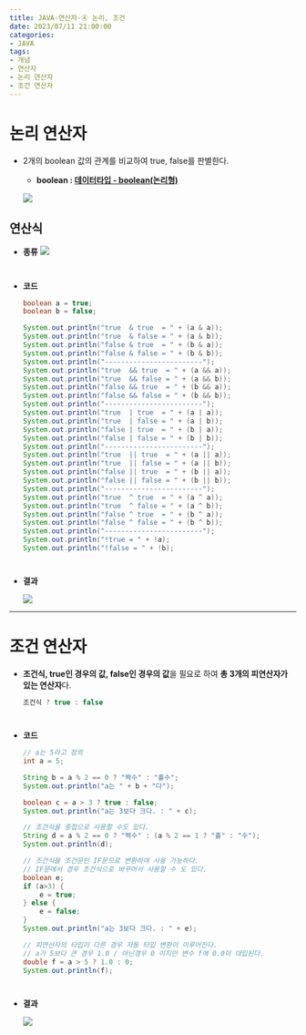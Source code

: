 ```yaml
---
title: JAVA-연산자-④ 논리, 조건
date: 2023/07/11 21:00:00
categories:
- JAVA
tags:
- 개념
- 연산자
- 논리 연산자
- 조건 연산자
---
```


# 논리 연산자

- 2개의 boolean 값의 관계를 비교하여 true, false를 판별한다.
    - **boolean : [데이터타입 - boolean(논리형)](https://depra3.github.io/2023/06/28/2023/06/JAVA-%EB%8D%B0%EC%9D%B4%ED%84%B0%ED%83%80%EC%9E%85/)**
    
    ![](/Images/2023/07/JAVA-연산자-④/Untitled.png)
    

## 연산식
- **종류**
    ![](/Images/2023/07/JAVA-연산자-④/Untitled%201.png)
#
- **코드**

    ```java
    boolean a = true;
    boolean b = false;

    System.out.println("true  & true  = " + (a & a));
    System.out.println("true  & false = " + (a & b));
    System.out.println("false & true  = " + (b & a));
    System.out.println("false & false = " + (b & b));
    System.out.println("------------------------");
    System.out.println("true  && true  = " + (a && a));
    System.out.println("true  && false = " + (a && b));
    System.out.println("false && true  = " + (b && a));
    System.out.println("false && false = " + (b && b));
    System.out.println("------------------------");
    System.out.println("true  | true  = " + (a | a));
    System.out.println("true  | false = " + (a | b));
    System.out.println("false | true  = " + (b | a));
    System.out.println("false | false = " + (b | b));
    System.out.println("------------------------");
    System.out.println("true  || true  = " + (a || a));
    System.out.println("true  || false = " + (a || b));
    System.out.println("false || true  = " + (b || a));
    System.out.println("false || false = " + (b || b));
    System.out.println("------------------------");
    System.out.println("true  ^ true  = " + (a ^ a));
    System.out.println("true  ^ false = " + (a ^ b));
    System.out.println("false ^ true  = " + (b ^ a));
    System.out.println("false ^ false = " + (b ^ b));
    System.out.println("------------------------");
    System.out.println("!true = " + !a);
    System.out.println("!false = " + !b);
    ```
#
- **결과**
    
    ![](/Images/2023/07/JAVA-연산자-④/Untitled%202.png)

---

# 조건 연산자

- **조건식, true인 경우의 값, false인 경우의 값**을 필요로 하여 **총 3개의 피연산자가 있는 연산자**다.
    
    ```java
    조건식 ? true : false
    ```
#
- **코드**
    
    ```java
    // a는 5라고 정의
    int a = 5;
    
    String b = a % 2 == 0 ? "짝수" : "홀수";
    System.out.println("a는 " + b + "다");
    
    boolean c = a > 3 ? true : false;
    System.out.println("a는 3보다 크다. : " + c);
    
    // 조건식을 중첩으로 사용할 수도 있다.
    String d = a % 2 == 0 ? "짝수" : (a % 2 == 1 ? "홀" : "수"); 
    System.out.println(d);
    
    // 조건식을 조건문인 IF문으로 변환하여 사용 가능하다.
    // IF문에서 경우 조건식으로 바꾸어서 사용할 수 도 있다.
    boolean e;
    if (a>3) {
    	e = true;
    } else {
    	e = false;
    }
    System.out.println("a는 3보다 크다. : " + e);
    
    // 피연산자의 타입이 다른 경우 자동 타입 변환이 이루어진다.
    // a가 5보다 큰 경우 1.0 / 아닌경우 0 이지만 변수 f에 0.0이 대입된다.
    double f = a > 5 ? 1.0 : 0;
    System.out.println(f);
    ```
#    
- **결과**
    
    ![](/Images/2023/07/JAVA-연산자-④/Untitled%203.png)